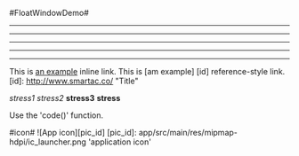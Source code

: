 #FloatWindowDemo#
***
* * *
*****
- - -
-----------------------------------------
This is [an example](http://example.com/ "Title") inline link.
This is [am example] [id] reference-style link.
[id]: http://www.smartac.co/ "Title"

*stress1*
_stress2_
**stress3**
__stress__

Use the 'code()' function.

#icon#
![App icon][pic_id]
[pic_id]: app/src/main/res/mipmap-hdpi/ic_launcher.png 'application icon'
